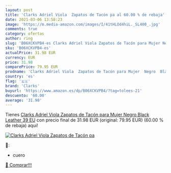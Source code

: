```yaml
---
layout: post
title: 'Clarks Adriel Viola  Zapatos de Tacón pa al 60.00 % de rebaja'
date: 2021-03-06 13:58:23
image: 'https://m.media-amazon.com/images/I/41tHLOd4hiL._SL400_.jpg'
comments: true
category: ofertas
author: ring
slug: 'B06XCKVPB4-es Clarks Adriel Viola Zapatos de Tacón para Mujer Negro...'
sku: 'B06XCKVPB4-es'
actualPrice: 31.98 EUR
currency: EUR
price: 31.98
comparePrice: 79.95 EUR
prodname: 'Clarks Adriel Viola  Zapatos de Tacón para Mujer  Negro  Black Leather   39 EU'
country: 'es'
flag: '🇪🇸'
brand: 'Clarks'
buyurl: 'https://www.amazon.es/dp/B06XCKVPB4/?tag=tolees-21'
descuento: '60.00'
average: '31.98'
---
```


Tienes [Clarks Adriel Viola  Zapatos de Tacón para Mujer  Negro  Black Leather   39 EU](https://www.amazon.es/dp/B06XCKVPB4/?tag=tolees-21) con precio final de  31.98 EUR (original: 79.95 EUR) (60.00 %  de rebaja) aqui!

[![Clarks Adriel Viola  Zapatos de Tacón pa](https://m.media-amazon.com/images/I/41tHLOd4hiL._SL400_.jpg)](https://www.amazon.es/dp/B06XCKVPB4/?tag=tolees-21)

🔎:

- cuero

[🛒 Comprar!!!](https://www.amazon.es/dp/B06XCKVPB4/?tag=tolees-21)
